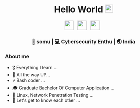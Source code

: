 <div align="center">
  <h1> Hello World <img src="https://media.giphy.com/media/hvRJCLFzcasrR4ia7z/giphy.gif" width="25px"></h1>
</div>
 
<p align='center'> 
<a href="https://linkedin.com/in/somu-sen-79a6381aa"><img height="30" src="https://raw.githubusercontent.com/trinwin/trinwin/master/icons/linkedin.png?raw=true"></a>&nbsp;&nbsp;
<a href="https://twitter.com/markme_1"><img height="30" src="https://raw.githubusercontent.com/trinwin/trinwin/master/icons/twitter.png?raw=true"></a>&nbsp;&nbsp;
<a href="https://bit.ly/2L9cqqo"><img height="30" src="https://raw.githubusercontent.com/trinwin/trinwin/master/icons/devto.png?raw=true"></a>&nbsp;&nbsp;


<div align="center">
<h3> 🐝 somu | 💻 Cybersecurity Enthu | 🌏 India </h3> 
</div>

### About me 

- 🎖  Everything I learn ...
- 👀 All the way UP...
- ⚡ Bash coder ...
- 🎓 Graduate Bachelor Of Computer Application ...
- 🤖 Linux, Network Penetration Testing ...
- 💭 Let's get to know each other ...



